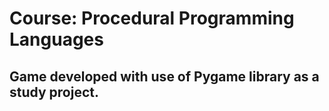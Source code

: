 # Course: Procedural Programming Languages
## Game developed with use of Pygame library as a study project.

